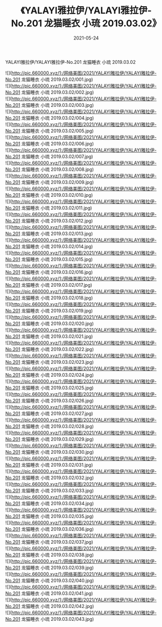 ﻿---
layout: post
title:  《YALAYI雅拉伊/YALAYI雅拉伊-No.201 龙猫睡衣 小琉 2019.03.02》
date:   2021-05-24
img: http://pic.660000.xyz/1:/网络美图/2021/YALAYI雅拉伊/YALAYI雅拉伊-No.201 龙猫睡衣 小琉 2019.03.02/000.jpg
categories: [美女, 清纯, 唯美]
---

YALAYI雅拉伊/YALAYI雅拉伊-No.201 龙猫睡衣 小琉 2019.03.02

 ![](http://pic.660000.xyz/1:/网络美图/2021/YALAYI雅拉伊/YALAYI雅拉伊-No.201 龙猫睡衣 小琉 2019.03.02/001.jpg) <br>![](http://pic.660000.xyz/1:/网络美图/2021/YALAYI雅拉伊/YALAYI雅拉伊-No.201 龙猫睡衣 小琉 2019.03.02/002.jpg) <br>![](http://pic.660000.xyz/1:/网络美图/2021/YALAYI雅拉伊/YALAYI雅拉伊-No.201 龙猫睡衣 小琉 2019.03.02/003.jpg) <br>![](http://pic.660000.xyz/1:/网络美图/2021/YALAYI雅拉伊/YALAYI雅拉伊-No.201 龙猫睡衣 小琉 2019.03.02/004.jpg) <br>![](http://pic.660000.xyz/1:/网络美图/2021/YALAYI雅拉伊/YALAYI雅拉伊-No.201 龙猫睡衣 小琉 2019.03.02/005.jpg) <br>![](http://pic.660000.xyz/1:/网络美图/2021/YALAYI雅拉伊/YALAYI雅拉伊-No.201 龙猫睡衣 小琉 2019.03.02/006.jpg) <br>![](http://pic.660000.xyz/1:/网络美图/2021/YALAYI雅拉伊/YALAYI雅拉伊-No.201 龙猫睡衣 小琉 2019.03.02/007.jpg) <br>![](http://pic.660000.xyz/1:/网络美图/2021/YALAYI雅拉伊/YALAYI雅拉伊-No.201 龙猫睡衣 小琉 2019.03.02/008.jpg) <br>![](http://pic.660000.xyz/1:/网络美图/2021/YALAYI雅拉伊/YALAYI雅拉伊-No.201 龙猫睡衣 小琉 2019.03.02/009.jpg) <br>![](http://pic.660000.xyz/1:/网络美图/2021/YALAYI雅拉伊/YALAYI雅拉伊-No.201 龙猫睡衣 小琉 2019.03.02/010.jpg) <br>![](http://pic.660000.xyz/1:/网络美图/2021/YALAYI雅拉伊/YALAYI雅拉伊-No.201 龙猫睡衣 小琉 2019.03.02/011.jpg) <br>![](http://pic.660000.xyz/1:/网络美图/2021/YALAYI雅拉伊/YALAYI雅拉伊-No.201 龙猫睡衣 小琉 2019.03.02/012.jpg) <br>![](http://pic.660000.xyz/1:/网络美图/2021/YALAYI雅拉伊/YALAYI雅拉伊-No.201 龙猫睡衣 小琉 2019.03.02/013.jpg) <br>![](http://pic.660000.xyz/1:/网络美图/2021/YALAYI雅拉伊/YALAYI雅拉伊-No.201 龙猫睡衣 小琉 2019.03.02/014.jpg) <br>![](http://pic.660000.xyz/1:/网络美图/2021/YALAYI雅拉伊/YALAYI雅拉伊-No.201 龙猫睡衣 小琉 2019.03.02/015.jpg) <br>![](http://pic.660000.xyz/1:/网络美图/2021/YALAYI雅拉伊/YALAYI雅拉伊-No.201 龙猫睡衣 小琉 2019.03.02/016.jpg) <br>![](http://pic.660000.xyz/1:/网络美图/2021/YALAYI雅拉伊/YALAYI雅拉伊-No.201 龙猫睡衣 小琉 2019.03.02/017.jpg) <br>![](http://pic.660000.xyz/1:/网络美图/2021/YALAYI雅拉伊/YALAYI雅拉伊-No.201 龙猫睡衣 小琉 2019.03.02/018.jpg) <br>![](http://pic.660000.xyz/1:/网络美图/2021/YALAYI雅拉伊/YALAYI雅拉伊-No.201 龙猫睡衣 小琉 2019.03.02/019.jpg) <br>![](http://pic.660000.xyz/1:/网络美图/2021/YALAYI雅拉伊/YALAYI雅拉伊-No.201 龙猫睡衣 小琉 2019.03.02/020.jpg) <br>![](http://pic.660000.xyz/1:/网络美图/2021/YALAYI雅拉伊/YALAYI雅拉伊-No.201 龙猫睡衣 小琉 2019.03.02/021.jpg) <br>![](http://pic.660000.xyz/1:/网络美图/2021/YALAYI雅拉伊/YALAYI雅拉伊-No.201 龙猫睡衣 小琉 2019.03.02/022.jpg) <br>![](http://pic.660000.xyz/1:/网络美图/2021/YALAYI雅拉伊/YALAYI雅拉伊-No.201 龙猫睡衣 小琉 2019.03.02/023.jpg) <br>![](http://pic.660000.xyz/1:/网络美图/2021/YALAYI雅拉伊/YALAYI雅拉伊-No.201 龙猫睡衣 小琉 2019.03.02/024.jpg) <br>![](http://pic.660000.xyz/1:/网络美图/2021/YALAYI雅拉伊/YALAYI雅拉伊-No.201 龙猫睡衣 小琉 2019.03.02/025.jpg) <br>![](http://pic.660000.xyz/1:/网络美图/2021/YALAYI雅拉伊/YALAYI雅拉伊-No.201 龙猫睡衣 小琉 2019.03.02/026.jpg) <br>![](http://pic.660000.xyz/1:/网络美图/2021/YALAYI雅拉伊/YALAYI雅拉伊-No.201 龙猫睡衣 小琉 2019.03.02/027.jpg) <br>![](http://pic.660000.xyz/1:/网络美图/2021/YALAYI雅拉伊/YALAYI雅拉伊-No.201 龙猫睡衣 小琉 2019.03.02/028.jpg) <br>![](http://pic.660000.xyz/1:/网络美图/2021/YALAYI雅拉伊/YALAYI雅拉伊-No.201 龙猫睡衣 小琉 2019.03.02/029.jpg) <br>![](http://pic.660000.xyz/1:/网络美图/2021/YALAYI雅拉伊/YALAYI雅拉伊-No.201 龙猫睡衣 小琉 2019.03.02/030.jpg) <br>![](http://pic.660000.xyz/1:/网络美图/2021/YALAYI雅拉伊/YALAYI雅拉伊-No.201 龙猫睡衣 小琉 2019.03.02/031.jpg) <br>![](http://pic.660000.xyz/1:/网络美图/2021/YALAYI雅拉伊/YALAYI雅拉伊-No.201 龙猫睡衣 小琉 2019.03.02/032.jpg) <br>![](http://pic.660000.xyz/1:/网络美图/2021/YALAYI雅拉伊/YALAYI雅拉伊-No.201 龙猫睡衣 小琉 2019.03.02/033.jpg) <br>![](http://pic.660000.xyz/1:/网络美图/2021/YALAYI雅拉伊/YALAYI雅拉伊-No.201 龙猫睡衣 小琉 2019.03.02/034.jpg) <br>![](http://pic.660000.xyz/1:/网络美图/2021/YALAYI雅拉伊/YALAYI雅拉伊-No.201 龙猫睡衣 小琉 2019.03.02/035.jpg) <br>![](http://pic.660000.xyz/1:/网络美图/2021/YALAYI雅拉伊/YALAYI雅拉伊-No.201 龙猫睡衣 小琉 2019.03.02/036.jpg) <br>![](http://pic.660000.xyz/1:/网络美图/2021/YALAYI雅拉伊/YALAYI雅拉伊-No.201 龙猫睡衣 小琉 2019.03.02/037.jpg) <br>![](http://pic.660000.xyz/1:/网络美图/2021/YALAYI雅拉伊/YALAYI雅拉伊-No.201 龙猫睡衣 小琉 2019.03.02/038.jpg) <br>![](http://pic.660000.xyz/1:/网络美图/2021/YALAYI雅拉伊/YALAYI雅拉伊-No.201 龙猫睡衣 小琉 2019.03.02/039.jpg) <br>![](http://pic.660000.xyz/1:/网络美图/2021/YALAYI雅拉伊/YALAYI雅拉伊-No.201 龙猫睡衣 小琉 2019.03.02/040.jpg) <br>![](http://pic.660000.xyz/1:/网络美图/2021/YALAYI雅拉伊/YALAYI雅拉伊-No.201 龙猫睡衣 小琉 2019.03.02/041.jpg) <br>![](http://pic.660000.xyz/1:/网络美图/2021/YALAYI雅拉伊/YALAYI雅拉伊-No.201 龙猫睡衣 小琉 2019.03.02/042.jpg) <br>![](http://pic.660000.xyz/1:/网络美图/2021/YALAYI雅拉伊/YALAYI雅拉伊-No.201 龙猫睡衣 小琉 2019.03.02/043.jpg) <br>